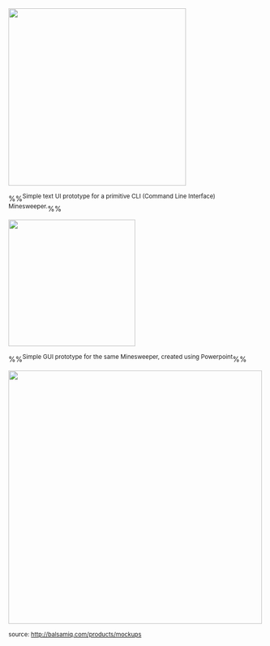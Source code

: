 <panel header="%%Prototype examples%%" expanded>

<panel header="Text UI prototype" type="seamless" expanded>
<img src="{{baseUrl}}/requirements/prototyping/introduction/images/textPrototypeCLI.png" height="350" />

%%<sup>Simple text UI prototype for a primitive CLI (Command Line Interface) Minesweeper.</sup>%%

</panel>

<panel header="GUI prototype" type="seamless">
<img src="{{baseUrl}}/requirements/prototyping/introduction/images/guiPrototypeMinesweeper.jpg" height="250" />

%%<sup>Simple GUI prototype for the same Minesweeper, created using Powerpoint</sup>%%

</panel>

<panel header="Balsamiq prototype" type="seamless">
<img src="{{baseUrl}}/requirements/prototyping/introduction/images/balsamiqPrototypeGUI.jpg" height="500" />

<sup>source: http://balsamiq.com/products/mockups</sup>

</panel>

</panel>
